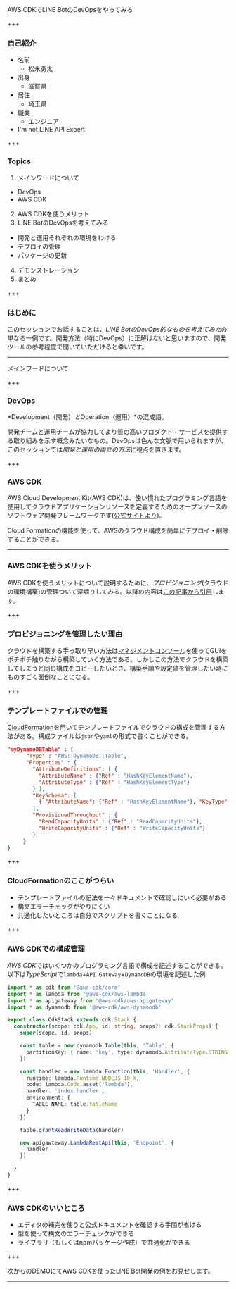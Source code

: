 AWS CDKでLINE BotのDevOpsをやってみる

+++

### 自己紹介

* 名前
  * 松永勇太
* 出身
  * 滋賀県
* 居住
  * 埼玉県
* 職業
  * エンジニア
* I'm not LINE API Expert
  
+++

### Topics

1. メインワードについて
  * DevOps
  * AWS CDK
2. AWS CDKを使うメリット
3. LINE BotのDevOpsを考えてみる
  * 開発と運用それぞれの環境をわける
  * デプロイの管理
  * パッケージの更新
4. デモンストレーション
5. まとめ

+++

### はじめに

このセッションでお話することは、*LINE BotのDevOps的なものを考えてみた*の単なる一例です。開発方法（特にDevOps）に正解はないと思いますので、開発ツールの参考程度で聞いていただけると幸いです。

---

メインワードについて

+++

### DevOps

*Development（開発）*と*Operation（運用）*の混成語。

開発チームと運用チームが協力してより質の高いプロダクト・サービスを提供する取り組みを示す概念みたいなもの。DevOpsは色んな文脈で用いられますが、このセッションでは*開発と運用の両立の方法*に視点を置きます。

+++

### AWS CDK

AWS Cloud Development Kit(AWS CDK)は、使い慣れたプログラミング言語を使用してクラウドアプリケーションリソースを定義するためのオープンソースのソフトウェア開発フレームワークです([公式サイトより](https://aws.amazon.com/jp/cdk/))。

Cloud Formationの機能を使って、AWSのクラウド構成を簡単にデプロイ・削除することができる。

---

### AWS CDKを使うメリット

AWS CDKを使うメリットについて説明するために、*プロビジョニング*(クラウドの環境構築)の管理ついて深堀りしてみる。以降の内容は[この記事から引用](https://qiita.com/ufoo68/items/d06756b6e7bb97359074)します。

+++

### プロビジョニングを管理したい理由

クラウドを構築する手っ取り早い方法は[マネジメントコンソール](https://aws.amazon.com/jp/console/)を使ってGUIをポチポチ触りながら構築していく方法である。しかしこの方法でクラウドを構築してしまうと同じ構成をコピーしたいとき、構築手順や設定値を管理したい時にものすごく面倒なことになる。


+++

### テンプレートファイルでの管理

[CloudFormation](https://aws.amazon.com/jp/cloudformation/)を用いてテンプレートファイルでクラウドの構成を管理する方法がある。構成ファイルは`json`や`yaml`の形式で書くことができる。

```json
"myDynamoDBTable" : {
      "Type" : "AWS::DynamoDB::Table",
      "Properties" : {
        "AttributeDefinitions": [ { 
          "AttributeName" : {"Ref" : "HashKeyElementName"},
          "AttributeType" : {"Ref" : "HashKeyElementType"}
        } ],
        "KeySchema": [
          { "AttributeName": {"Ref" : "HashKeyElementName"}, "KeyType": "HASH" }
        ],
        "ProvisionedThroughput" : {
          "ReadCapacityUnits" : {"Ref" : "ReadCapacityUnits"},
          "WriteCapacityUnits" : {"Ref" : "WriteCapacityUnits"}
        }                
     }
}
```

+++

### CloudFormationのここがつらい

- テンプレートファイルの記法を一々ドキュメントで確認しにいく必要がある
- 構文エラーチェックがやりにくい
- 共通化したいところは自分でスクリプトを書くことになる


+++

### AWS CDKでの構成管理

*AWS CDK*ではいくつかのプログラミング言語で構成を記述することができる。以下は*TypeScript*で`lambda`+`API Gateway`+`DynamoDB`の環境を記述した例

```typescript
import * as cdk from '@aws-cdk/core'
import * as lambda from '@aws-cdk/aws-lambda'
import * as apigateway from '@aws-cdk/aws-apigateway'
import * as dynamodb from '@aws-cdk/aws-dynamodb'

export class CdkStack extends cdk.Stack {
  constructor(scope: cdk.App, id: string, props?: cdk.StackProps) {
    super(scope, id, props)

    const table = new dynamodb.Table(this, 'Table', {
      partitionKey: { name: 'key', type: dynamodb.AttributeType.STRING }
    })

    const handler = new lambda.Function(this, 'Handler', {
      runtime: lambda.Runtime.NODEJS_10_X,
      code: lambda.Code.asset('lambda'),
      handler: 'index.handler',
      environment: {
        TABLE_NAME: table.tableName
      }
    })

    table.grantReadWriteData(handler)

    new apigawteway.LambdaRestApi(this, 'Endpoint', {
      handler
    })

  }
}
```

+++

### AWS CDKのいいところ

- エディタの補完を使うと公式ドキュメントを確認する手間が省ける
- 型を使って構文のエラーチェックができる
- ライブラリ（もしくはnpmパッケージ作成）で共通化ができる

+++

次からのDEMOにてAWS CDKを使ったLINE Bot開発の例をお見せします。

---